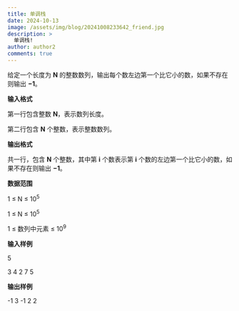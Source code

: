 ```yaml
---
title: 单调栈
date: 2024-10-13
image: /assets/img/blog/20241008233642_friend.jpg
description: >
  单调栈!
author: author2
comments: true
---
```


给定一个长度为 **N** 的整数数列，输出每个数左边第一个比它小的数，如果不存在则输出 **−1**。

**输入格式**

第一行包含整数 **N**，表示数列长度。

第二行包含 **N** 个整数，表示整数数列。

**输出格式**

共一行，包含 **N** 个整数，其中第 **i** 个数表示第 **i** 个数的左边第一个比它小的数，如果不存在则输出 **−1**。

**数据范围**

1 ≤ N ≤ 10<sup>5</sup>

1 ≤ N ≤ 10<sup>5</sup>

1 ≤ 数列中元素 ≤ 10<sup>9</sup>

**输入样例**

<p>5</p>
<p>3 4 2 7 5</p>

**输出样例**

<p>-1 3 -1 2 2</p>
